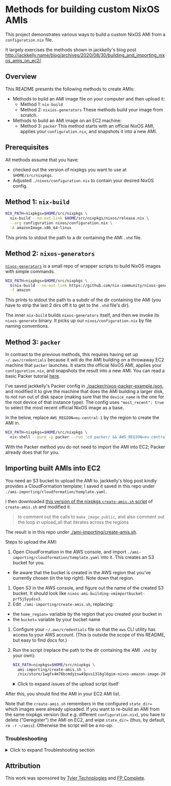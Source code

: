 # Methods for building custom NixOS AMIs

This project demonstrates various ways to build a custom NixOS AMI from a `configuration.nix` file.

It largely exercises the methods shown in jackkelly's blog post
http://jackkelly.name/blog/archives/2020/08/30/building_and_importing_nixos_amis_on_ec2/.

## Overview

This README presents the following methods to create AMIs:

* Methods to build an AMI image file on your computer and then upload it:
  * Method 1: `nix-build`
  * Method 2: `nixios-generators`
  These methods build your image from scratch.
* Methods to build an AMI image on an EC2 machine:
  * Method 3: `packer`
    This method starts with an official NixOS AMI, applies your `configuration.nix`, and snapshots it into a new AMI.


## Prerequisites

All methods assume that you have:

* checked out the version of nixpkgs you want to use at `$HOME/src/nixpkgs`.
* Adjusted `./nixos/configuration.nix` to contain your desired NixOS config.


## Method 1: `nix-build`

```sh
NIX_PATH=nixpkgs=$HOME/src/nixpkgs \
  nix-build --no-out-link $HOME/src/nixpkgs/nixos/release.nix \
  --arg configuration nixos/configuration.nix \
  -A amazonImage.x86_64-linux
```

This prints to stdout the path to a dir containing the AMI `.vhd` file.


## Method 2: `nixos-generators`

[`nixos-generators`](https://github.com/nix-community/nixos-generators) is a small repo of wrapper scripts to build NixOS images with simple commands.

```sh
NIX_PATH=nixpkgs=$HOME/src/nixpkgs \
  $(nix-build --no-out-link https://github.com/nix-community/nixos-generators/archive/master.tar.gz)/bin/nixos-generate \
  -f amazon
```

This prints to stdout the path to a subdir of the dir containing the AMI (you have to strip the last 2 dirs off it to get to the `.vhd` file's dir).

The inner `nix-build` builds `nixos-generators` itself, and then we invoke its `nixos-generate` binary.
It picks up our `nixos/configuration.nix` by file naming conventions.


## Method 3: `packer`

In contrast to the previous methods, this requires having set up `~/.aws/credentials` because it will do the AMI building _on_ a throwaway EC2 machine that `packer` launches.
It starts the official NixOS AMI, applies your `configuration.nix`, and snapshots the result into a new AMI.
You can read a basic Packer tutorial [here](https://learn.hashicorp.com/tutorials/packer/getting-started-build-image).

I've saved jackkelly's Packer config in [./packer/nixos-packer-example.json](./packer/nixos-packer-example.json), and modified it to give the machine that does the AMI building a larger disk, to not run out of disk space (making sure that the `device_name` is the one for the root device of that instance type). The config uses `"most_recent": true` to select the most recent official NixOS image as a base.

In the below, replace `AWS_REGION=eu-central-1` by the region to create the AMI in.

```sh
NIX_PATH=nixpkgs=$HOME/src/nixpkgs \
  nix-shell --pure -p packer --run 'cd packer/ && AWS_REGION=eu-central-1 packer build nixos-packer-example.json'
```

With the Packer method you do not need to import the AMI into EC2; Packer already does that for you.


## Importing built AMIs into EC2

You need an S3 bucket to upload the AMI to. jackkelly's blog post kindly provides a  CloudFormation template; I saved it saved in this repo under `./ami-importing/cloudformation/template.yaml`.

I then downloaded [this version of the nixpkgs `create-amis.sh` script](https://raw.githubusercontent.com/NixOS/nixpkgs/c376f3ec1196c881e72fa0236ab5b04f766b675a/nixos/maintainers/scripts/ec2/create-amis.sh) of `create-amis.sh` and modified it

> to comment out the calls to `make_image_public`, and also comment out the loop in upload_all that iterates across the regions

The result is in this repo under [./ami-importing/create-amis.sh](./ami-importing/create-amis.sh).

Steps to upload the AMI:

1. Open CloudFormation in the AWS console, and import `./ami-importing/cloudformation/template.yaml` into it. This creates an S3 bucket for you.
  * Be aware that the bucket is created in the AWS region that you've currently chosen (in the top right). Note down that region.
1. Open S3 in the AWS console, and figure out the name of the created S3 bucket.
   It should look like `nixos-ami-building-vmimportbucket-prf5j5yydsx3`.
1. Edit `./ami-importing/create-amis.sh`, replacing:
  * the `home_region=` variable by the region that you created your bucket in
  * the `bucket=` variable by your bucket name
1. Configure your `~/.aws/credentials` file so that the `aws` CLI utility has access to your AWS account. (This is outside the scope of this README, but easy to find docs for.)
1. Run the script (replace the path to the dir containing the AMI `.vhd` by your own):

    ```sh
    NIX_PATH=nixpkgs=$HOME/src/nixpkgs \
      ami-importing/create-amis.sh \
      /nix/store/1wgfx4m76bcmdyzsw49pvs13l6gl6gim-nixos-amazon-image-20.09beta-111781.gfedcba-x86_64-linux/
    ```

    <details>
      <summary>Click to expand issues of the upload script itself</summary>
      Note that as of writing, like most shell scripts, the script doesn't do proper error handling:
      On success, no exit code is set, and it continues to run subsequent steps even if earlier steps failed because you haven't configured AWS credentials.
      Don't do shell scripts.
    </details>

After this, you should find the AMI in your EC2 AMI list.

Note that the `create-amis.sh` remembers in the configured `state_dir=` which images were already uploaded.
If you want to re-build an AMI from the same nixpkgs version (but e.g. different `configuration.nix`), you have to delete ("Deregister") the AMI on EC2, and wipe `state_dir=` (thus, by default, `rm -r ~/amis`). Otherwise the script will be a no-op.


### Troubleshooting

<details>

<summary>Click to expand Troubleshooting section</summary>

* `The given S3 object is not local to the region`
  * The `home_region=` in the upload script does not match your bucket's region.
* Upload error `when calling the CreateMultipartUpload operation: Access Denied`
  * You either have not configured `~/.aws/credentials`, or `bucket=` in the upload script does not match your bucket's name.
* What does a successful `create-amis.sh` invocation look like?
  Roughly like this:
  ```
  Image Details:
   Name: NixOS-20.09.git.6608ea8eb6a-x86_64-linux
   Description: NixOS 20.09.git.6608ea8eb6a x86_64-linux
   Size (gigabytes): 3
   System: x86_64-linux
   Amazon Arch: x86_64
  Checking for image on S3
  Image missing from aws, uploading
  upload: ../../../../nix/store/6blb4hdpjyfi0ysd169sw7y7p17l3idh-nixos-amazon-image-20.09beta-111781.gfedcba-x86_64-linux/nixos-amazon-image-20.09beta-111781.gfedcba-x86_64-linux.vhd to s3://nixos-ami-building-vmimportbucket-prf5j5yydsx3/nix/store/6blb4hdpjyfi0ysd169sw7y7p17l3idh-nixos-amazon-image-20.09beta-111781.gfedcba-x86_64-linux/nixos-amazon-image-20.09beta-111781.gfedcba-x86_64-linux.vhd
  Importing image from S3 path s3://nixos-ami-building-vmimportbucket-prf5j5yydsx3/nix/store/6blb4hdpjyfi0ysd169sw7y7p17l3idh-nixos-amazon-image-20.09beta-111781.gfedcba-x86_64-linux/nixos-amazon-image-20.09beta-111781.gfedcba-x86_64-linux.vhd
  Waiting for import task import-snap-0054ec2e7d6bf866d to be completed
   ... state=active progress=2 snapshot_id=null
   [..]
   ... state=active progress=94 snapshot_id=snap-0054ec2e7d6bf866d
   [..]
   ... state=completed progress=null snapshot_id=snap-0054ec2e7d6bf866d
  Registering snapshot snap-0054ec2e7d6bf866d as AMI
  {
    "eu-central-1.x86_64-linux": "ami-06743a1c5bc56e348"
  }
  ```

</details>


## Attribution

This work was sponsored by [Tyler Technologies](https://www.tylertech.com/) and [FP Complete](https://www.fpcomplete.com/).
